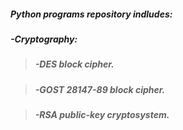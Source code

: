 <h5>Python programs repository indludes:</h5>
<h5>-Cryptography:</h5>
<blockquote><h5>-DES block cipher.</h5></blockquote>
<blockquote><h5>-GOST 28147-89 block cipher.</h5></blockquote>
<blockquote><h5>-RSA public-key cryptosystem.</h5></blockquote>
